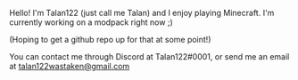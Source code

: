 Hello! I'm Talan122 (just call me Talan) and I enjoy playing Minecraft. I'm currently working on a modpack right now ;)

(Hoping to get a github repo up for that at some point!)


You can contact me through Discord at Talan122#0001, or send me an email at talan122wastaken@gmail.com
